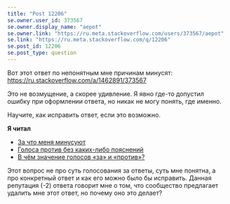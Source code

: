 ```yaml
---
title: "Post 12206"
se.owner.user_id: 373567
se.owner.display_name: "aepot"
se.owner.link: "https://ru.meta.stackoverflow.com/users/373567/aepot"
se.link: "https://ru.meta.stackoverflow.com/q/12206"
se.post_id: 12206
se.post_type: question
---
```

<p>Вот этот ответ по непонятным мне причинам минусят: <a href="https://ru.stackoverflow.com/a/1462891/373567">https://ru.stackoverflow.com/a/1462891/373567</a></p>
<p>Это не возмущение, а скорее удивление. Я явно где-то допустил ошибку при оформлении ответа, но никак не могу понять, где именно.</p>
<p>Научите, как исправить ответ, если это возможно.</p>
<p><strong>Я читал</strong></p>
<ul>
<li><a href="https://ru.meta.stackoverflow.com/q/5019/373567">За что меня минусуют</a></li>
<li><a href="https://ru.meta.stackoverflow.com/q/277/373567">Голоса против без каких-либо пояснений</a></li>
<li><a href="https://ru.meta.stackoverflow.com/q/1036/181472">В чём значение голосов &#171;за&#187; и &#171;против&#187;?</a></li>
</ul>
<p>Этот вопрос не про суть голосования за ответы, суть мне понятна, а про конкретный ответ и как его можно было бы исправить. Данная репутация (-2) ответа говорит мне о том, что сообщество предлагает удалить мне этот ответ, но почему оно это делает?</p>
